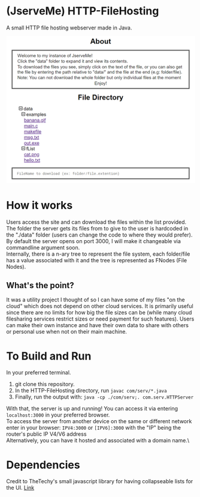# (JserveMe) HTTP-FileHosting
A small HTTP file hosting webserver made in Java.

![thumbnail](images/preview.png)

# How it works
Users access the site and can download the files within the list provided.\
The folder the server gets its files from to give to the user is hardcoded in the "./data" folder (users can change the code to where they would prefer).\
By default the server opens on port 3000, I will make it changeable via commandline argument soon.\
Internally, there is a n-ary tree to represent the file system, each folder/file has a value associated with it and the tree is represented as FNodes (File Nodes).

## What's the point?
It was a utility project I thought of so I can have some of my files "on the cloud" which does not depend on other cloud services.
It is primarily useful since there are no limits for how big the file sizes can be (while many cloud filesharing services restrict sizes or need payment for such features).
Users can make their own instance and have their own data to share with others or personal use when not on their main machine.

# To Build and Run
In your preferred terminal.
1. git clone this repository.
2. In the HTTP-FileHosting directory, run ```javac com/serv/*.java```
3. Finally, run the output with: ```java -cp ./com/serv;. com.serv.HTTPServer```

With that, the server is up and running! You can access it via entering ```localhost:3000``` in your preferred browser.\
To access the server from another device on the same or different network enter in your browser: ```IPV4:3000``` or ```[IPV6]:3000``` with the "IP" being the router's public IP V4/V6 address\
Alternatively, you can have it hosted and associated with a domain name.\

# Dependencies
Credit to TheTechy's small javascript library for having collapseable lists for the UI.
[Link](https://github.com/TheTechy/jslists)